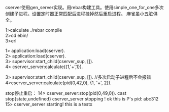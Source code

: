 cserver使用gen_server实现。用rebar构建工具。使用simple_one_for_one多次创建子进程。设置定时器正常匹配后进程挂掉然后重启进程。
麻雀虽小五脏俱全。

1>calculate ./rebar compile          
2>cd ebin/        
3>erl       

1> application:load(cserver).         
2> application:load(cserver).        
3> supervisor:start_child(cserver_sup, []).       
4> cserver_server:calculate({1,'+',1}).      

3> supervisor:start_child(cserver_sup, []). //多次启动子进程后不会报错
4>cserver_server:calculate(pid(0,42,0), {1, '+', 2}).

stop停止重启：
14> cserver_server:stop(pid(0,49,0)).
cast stop{state,undefined}
cserver_server stopping !
ok
this is P's pid: abc312
15> cserver_server starting!
this is a testx


